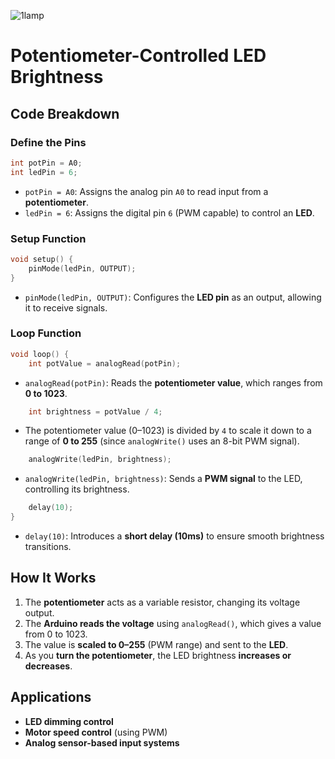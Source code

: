 
![1lamp](https://github.com/user-attachments/assets/a4654e76-8f63-4d41-953a-e8273eddf136)

 # Potentiometer-Controlled LED Brightness

## Code Breakdown

### Define the Pins
```cpp
int potPin = A0;
int ledPin = 6;
```
- `potPin = A0`: Assigns the analog pin `A0` to read input from a **potentiometer**.
- `ledPin = 6`: Assigns the digital pin `6` (PWM capable) to control an **LED**.

### Setup Function
```cpp
void setup() {
    pinMode(ledPin, OUTPUT);
}
```
- `pinMode(ledPin, OUTPUT)`: Configures the **LED pin** as an output, allowing it to receive signals.

### Loop Function
```cpp
void loop() {
    int potValue = analogRead(potPin);
```
- `analogRead(potPin)`: Reads the **potentiometer value**, which ranges from **0 to 1023**.

```cpp
    int brightness = potValue / 4;
```
- The potentiometer value (0–1023) is divided by `4` to scale it down to a range of **0 to 255** (since `analogWrite()` uses an 8-bit PWM signal).

```cpp
    analogWrite(ledPin, brightness);
```
- `analogWrite(ledPin, brightness)`: Sends a **PWM signal** to the LED, controlling its brightness.

```cpp
    delay(10);
}
```
- `delay(10)`: Introduces a **short delay (10ms)** to ensure smooth brightness transitions.

## How It Works
1. The **potentiometer** acts as a variable resistor, changing its voltage output.
2. The **Arduino reads the voltage** using `analogRead()`, which gives a value from 0 to 1023.
3. The value is **scaled to 0–255** (PWM range) and sent to the **LED**.
4. As you **turn the potentiometer**, the LED brightness **increases or decreases**.

## Applications
- **LED dimming control**
- **Motor speed control** (using PWM)
- **Analog sensor-based input systems**
